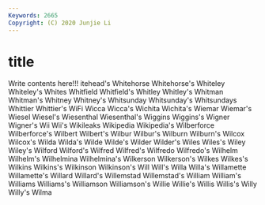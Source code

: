 ```yaml
---
Keywords: 2665
Copyright: (C) 2020 Junjie Li
---
```


# title

Write contents here!!!
itehead's 
Whitehorse 
Whitehorse's 
Whiteley 
Whiteley's
Whites 
Whitfield 
Whitfield's 
Whitley 
Whitley's 
Whitman 
Whitman's 
Whitney 
Whitney's 
Whitsunday
Whitsunday's 
Whitsundays 
Whittier 
Whittier's 
WiFi 
Wicca 
Wicca's 
Wichita 
Wichita's 
Wiemar
Wiemar's 
Wiesel 
Wiesel's 
Wiesenthal 
Wiesenthal's 
Wiggins 
Wiggins's 
Wigner 
Wigner's 
Wii
Wii's 
Wikileaks 
Wikipedia 
Wikipedia's 
Wilberforce 
Wilberforce's 
Wilbert 
Wilbert's 
Wilbur 
Wilbur's
Wilburn 
Wilburn's 
Wilcox 
Wilcox's 
Wilda 
Wilda's 
Wilde 
Wilde's 
Wilder 
Wilder's
Wiles 
Wiles's 
Wiley 
Wiley's 
Wilford 
Wilford's 
Wilfred 
Wilfred's 
Wilfredo 
Wilfredo's
Wilhelm 
Wilhelm's 
Wilhelmina 
Wilhelmina's 
Wilkerson 
Wilkerson's 
Wilkes 
Wilkes's 
Wilkins 
Wilkins's
Wilkinson 
Wilkinson's 
Will 
Will's 
Willa 
Willa's 
Willamette 
Willamette's 
Willard 
Willard's
Willemstad 
Willemstad's 
William 
William's 
Williams 
Williams's 
Williamson 
Williamson's 
Willie 
Willie's
Willis 
Willis's 
Willy 
Willy's 
Wilma 
